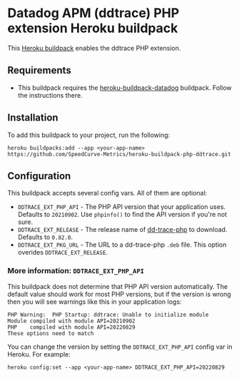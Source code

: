 # Datadog APM (ddtrace) PHP extension Heroku buildpack

This [Heroku buildpack](https://devcenter.heroku.com/articles/buildpacks) enables the ddtrace PHP extension.

## Requirements

- This buildpack requires the [heroku-buildpack-datadog](https://github.com/DataDog/heroku-buildpack-datadog) buildpack. Follow the instructions there.

## Installation

To add this buildpack to your project, run the following:

```
heroku buildpacks:add --app <your-app-name> https://github.com/SpeedCurve-Metrics/heroku-buildpack-php-ddtrace.git
```

## Configuration

This buildpack accepts several config vars. All of them are optional:

- `DDTRACE_EXT_PHP_API` - The PHP API version that your application uses. Defaults to `20210902`. Use `phpinfo()` to find the API version if you're not sure.
- `DDTRACE_EXT_RELEASE` - The release name of [dd-trace-php](https://github.com/DataDog/dd-trace-php/releases/) to download. Defaults to `0.82.0`.
- `DDTRACE_EXT_PKG_URL` - The URL to a dd-trace-php `.deb` file. This option overides `DDTRACE_EXT_RELEASE`.

### More information: `DDTRACE_EXT_PHP_API`

This buildpack does not determine that PHP API version automatically. The default value should work for most PHP versions, but if the version is wrong then you will see warnings like this in your application logs:

```
PHP Warning:  PHP Startup: ddtrace: Unable to initialize module
Module compiled with module API=20210902
PHP    compiled with module API=20220829
These options need to match
```

You can change the version by setting the `DDTRACE_EXT_PHP_API` config var in Heroku. For example:

```
heroku config:set --app <your-app-name> DDTRACE_EXT_PHP_API=20220829
```
